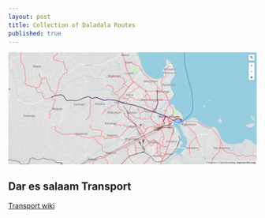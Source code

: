 ```yaml
---
layout: post
title: Collection of Daladala Routes 
published: true
---
```




![Dar es salaam transport routes (Bus routes in red)](https://raw.githubusercontent.com/samweli/jekyll-now/master/images/bus_routes.png)

## Dar es salaam Transport

[Transport wiki](https://wiki.openstreetmap.org/wiki/Dar_es_Salaam/Transport)



